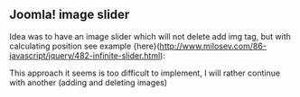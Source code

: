 Joomla! image slider
---
Idea was to have an image slider which will not delete add img tag, but with calculating position see example {here}(http://www.milosev.com/86-javascript/jquery/482-infinite-slider.html):

This approach it seems is too difficult to implement, I will rather continue with another (adding and deleting images)
